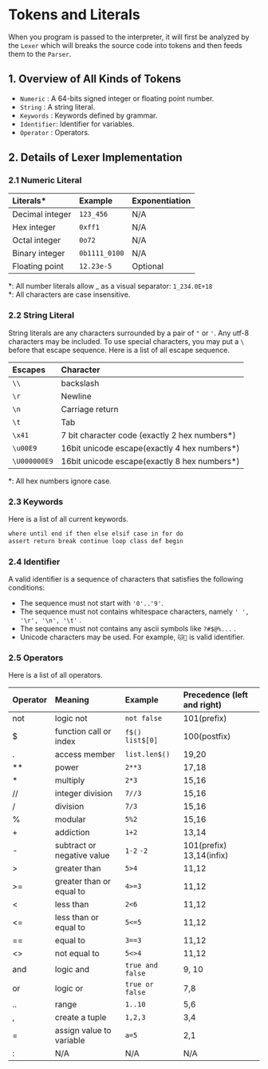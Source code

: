 # Tokens and Literals

When you program is passed to the interpreter, it will first be analyzed by the `Lexer` which will breaks the source code into tokens and then feeds them to the `Parser`.

## 1. Overview of All Kinds of Tokens

- `Numeric`   : A 64-bits signed integer or floating point number.
- `String`    : A string literal.
- `Keywords`  : Keywords defined by grammar.
- `Identifier`: Identifier for variables.
- `Operator`  : Operators.

## 2. Details of Lexer Implementation
### 2.1 Numeric Literal

|Literals\*|Example|Exponentiation|
|:---|:---|:---|
|Decimal integer|`123_456`|N/A|
|Hex integer|`0xff1`|N/A|
|Octal integer|`0o72`|N/A|
|Binary integer|`0b1111_0100`|N/A|
|Floating point|`12.23e-5`|Optional|

\*: All number literals allow _ as a visual separator: `1_234.0E+18`  
\*: All characters are case insensitive.

### 2.2 String Literal

String literals are any characters surrounded by a pair of `"` or `'`. Any utf-8 characters may be included. To use special characters, you may put a `\` before that escape sequence. Here is a list of all escape sequence.

|Escapes| Character|
|:---|:---|
|`\\`| backslash|
|`\r`|Newline|
|`\n`|Carriage return|
|`\t`| Tab|
|`\x41`|7 bit character code (exactly 2 hex numbers\*)|
|`\u00E9`|16bit unicode escape(exactly 4 hex numbers\*)|
|`\U000000E9`|16bit unicode escape(exactly 8 hex numbers\*)|

\*: All hex numbers ignore case. 

### 2.3 Keywords

Here is a list of all current keywords.
```markdown
where until end if then else elsif case in for do
assert return break continue loop class def begin
```

### 2.4 Identifier

A valid identifier is a sequence of characters that satisfies the following conditions:
- The sequence must not start with `'0'..'9'`.
- The sequence must not contains whitespace characters, namely `' ', '\r', '\n', '\t'` .
- The sequence must not contains any ascii symbols like `?#$@%...` .
- Unicode characters may be used. For example, `🐱🐶` is valid identifier.

### 2.5 Operators

Here is a list of all operators.

|Operator|Meaning|Example| Precedence (left and right) |
|:---|:---|:---|:---|
|not| logic not | `not false` | 101(prefix) |
|$| function call or index | `f$()` `list$[0]`| 100(postfix) |
|.| access member | `list.len$()` | 19,20 |
|**| power | `2**3` | 17,18 |
|*| multiply | `2*3` | 15,16 |
|//| integer division  | `7//3` | 15,16 |
|/| division | `7/3` | 15,16 |
|%| modular | `5%2` | 15,16 |
|+| addiction | `1+2`| 13,14 |
|-| subtract or negative value | `1-2` `-2` | 101(prefix) 13,14(infix)|
|>| greater than | `5>4` | 11,12 |
|>=| greater than or equal to | `4>=3` | 11,12 |
|<| less than | `2<6` | 11,12 |
|<=| less than or equal to | `5<=5` | 11,12 |
|==| equal to | `3==3` | 11,12 |
|<>| not equal to | `5<>4` | 11,12 |
|and| logic and | `true and false` | 9, 10|
|or| logic or | `true or false` | 7,8 |
|..| range | `1..10`| 5,6 |
|,| create a tuple | `1,2,3` | 3,4 |
|=| assign value to variable | `a=5`| 2,1|
|:| N/A | N/A | N/A |

